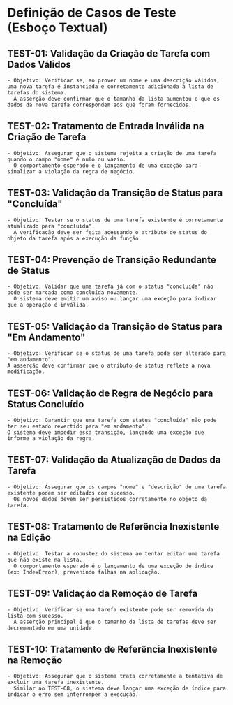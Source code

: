 # Definição de Casos de Teste (Esboço Textual)

## TEST-01: Validação da Criação de Tarefa com Dados Válidos
    - Objetivo: Verificar se, ao prover um nome e uma descrição válidos, uma nova tarefa é instanciada e corretamente adicionada à lista de tarefas do sistema. 
      A asserção deve confirmar que o tamanho da lista aumentou e que os dados da nova tarefa correspondem aos que foram fornecidos.
## TEST-02: Tratamento de Entrada Inválida na Criação de Tarefa
    - Objetivo: Assegurar que o sistema rejeita a criação de uma tarefa quando o campo "nome" é nulo ou vazio. 
      O comportamento esperado é o lançamento de uma exceção para sinalizar a violação da regra de negócio.
## TEST-03: Validação da Transição de Status para "Concluída"
    - Objetivo: Testar se o status de uma tarefa existente é corretamente atualizado para "concluída". 
      A verificação deve ser feita acessando o atributo de status do objeto da tarefa após a execução da função.
## TEST-04: Prevenção de Transição Redundante de Status
    - Objetivo: Validar que uma tarefa já com o status "concluída" não pode ser marcada como concluída novamente. 
      O sistema deve emitir um aviso ou lançar uma exceção para indicar que a operação é inválida.
## TEST-05: Validação da Transição de Status para "Em Andamento"
    - Objetivo: Verificar se o status de uma tarefa pode ser alterado para "em andamento". 
    A asserção deve confirmar que o atributo de status reflete a nova modificação.
## TEST-06: Validação de Regra de Negócio para Status Concluído
    - Objetivo: Garantir que uma tarefa com status "concluída" não pode ter seu estado revertido para "em andamento". 
    O sistema deve impedir essa transição, lançando uma exceção que informe a violação da regra.
## TEST-07: Validação da Atualização de Dados da Tarefa
    - Objetivo: Assegurar que os campos "nome" e "descrição" de uma tarefa existente podem ser editados com sucesso. 
      Os novos dados devem ser persistidos corretamente no objeto da tarefa.
## TEST-08: Tratamento de Referência Inexistente na Edição
    - Objetivo: Testar a robustez do sistema ao tentar editar uma tarefa que não existe na lista. 
      O comportamento esperado é o lançamento de uma exceção de índice (ex: IndexError), prevenindo falhas na aplicação.
## TEST-09: Validação da Remoção de Tarefa
    - Objetivo: Verificar se uma tarefa existente pode ser removida da lista com sucesso. 
      A asserção principal é que o tamanho da lista de tarefas deve ser decrementado em uma unidade.
## TEST-10: Tratamento de Referência Inexistente na Remoção
    - Objetivo: Assegurar que o sistema trata corretamente a tentativa de excluir uma tarefa inexistente. 
      Similar ao TEST-08, o sistema deve lançar uma exceção de índice para indicar o erro sem interromper a execução.
